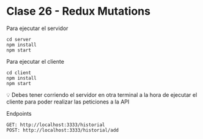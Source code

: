 # Clase 26 - Redux Mutations

Para ejecutar el servidor

```
cd server
npm install
npm start 
```


Para ejecutar el cliente

```
cd client
npm install
npm start
```

💡 Debes tener corriendo el servidor en otra terminal a la hora de ejecutar el cliente para poder realizar las peticiones a la API

Endpoints

```
GET: http://localhost:3333/historial
POST: http://localhost:3333/historial/add
```
